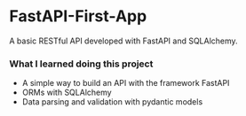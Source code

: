 # FastAPI-First-App
A basic RESTful API developed with FastAPI and SQLAlchemy.


### What I learned doing this project
* A simple way to build an API with the framework FastAPI
* ORMs with SQLAlchemy
* Data parsing and validation with pydantic models
